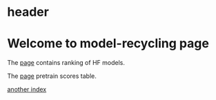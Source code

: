# header
<h1>Welcome to model-recycling page</h1>
<p>The <a href="roberta_absolute_scores_table.html">page</a> contains ranking of HF models.</p>
<p>The <a href="pretrain_scores_table.html">page</a> pretrain scores table.</p>
<p> <a href="new_index.html">another index</a> </p>
